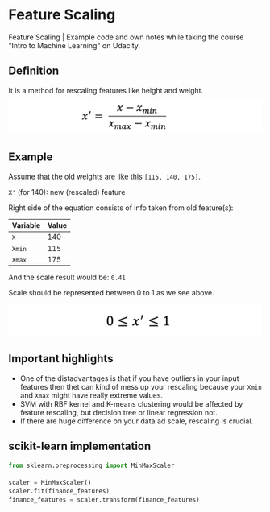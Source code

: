 # Feature Scaling

Feature Scaling | Example code and own notes while taking the course "Intro to Machine Learning" on Udacity.

## Definition
It is a method for rescaling features like height and weight.

![formula](resources/formula.png)

## Example
Assume that the old weights are like this `[115, 140, 175]`.

`X'` (for 140): new (rescaled) feature

Right side of the equation consists of info taken from old feature(s):

|Variable|Value|
|---|---|
|`X`|140|
|`Xmin`|115|
|`Xmax`|175|

And the scale result would be: `0.41`

Scale should be represented between 0 to 1 as we see above.

![scale](resources/scale.png)

## Important highlights

- One of the distadvantages is that if you have outliers in your input features then thet can kind of mess up your rescaling because your `Xmin` and `Xmax` might have really extreme values.
- SVM with RBF kernel and K-means clustering would be affected by feature rescaling, but decision tree or linear regression not.
- If there are huge difference on your data ad scale, rescaling is crucial.

## scikit-learn implementation
```python
from sklearn.preprocessing import MinMaxScaler

scaler = MinMaxScaler()
scaler.fit(finance_features)
finance_features = scaler.transform(finance_features)

```